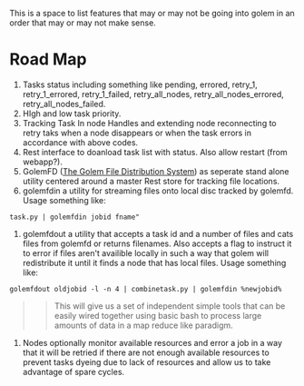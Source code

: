 This is a space to list features that may or may not be going into golem in an order that may or may not make sense.

# Road Map #

  1. Tasks status including something like pending, errored, retry\_1, retry\_1\_errored, retry\_1\_failed, retry\_all\_nodes, retry\_all\_nodes\_errored, retry\_all\_nodes\_failed.
  1. HIgh and low task priority.
  1. Tracking Task In node Handles and extending node reconnecting to retry taks when a node disappears or when the task errors in accordance with above codes.
  1. Rest interface to doanload task list with status. Also allow restart (from webapp?).
  1. GolemFD ([The Golem File Distribution System](FileSystemSpecandProposal.md)) as seperate stand alone utility  centered around a master Rest store for tracking file locations.
  1. golemfdin a utility for streaming files onto local disc tracked by golemfd. Usage something like:
```
task.py | golemfdin jobid fname"
```
  1. golemfdout a utility that accepts a task id and a number of files and cats files from golemfd or returns filenames. Also accepts a flag to instruct it to error if files aren't availible locally in such a way that golem will redistribute it until it finds a node that has local files. Usage something like:
```
golemfdout oldjobid -l -n 4 | combinetask.py | golemfdin %newjobid%
```
> > This will give us a set of independent simple tools that can be easily wired together using basic bash to process large amounts of data in a map reduce like paradigm.
  1. Nodes optionally monitor available resources and error a job in a way that it will be retried if there are not enough available resources to prevent tasks dyeing due to lack of resources and allow us to take advantage of spare cycles.



